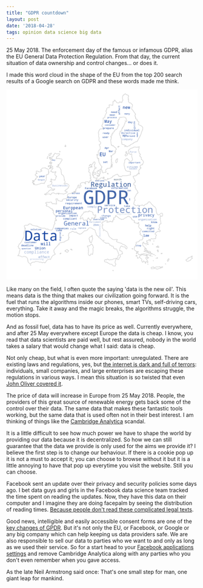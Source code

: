 ```yaml
---
title: "GDPR countdown"
layout: post
date: '2018-04-28'
tags: opinion data science big data
---
```


25 May 2018. The enforcement day of the famous or infamous GDPR, alias the EU General Data Protection Regulation. From that day, the current situation of data ownership and control changes... or does it. 

I made this word cloud in the shape of the EU from the top 200 search results of a Google search on GDPR and these words made me think. 

<img class="  wp-image-74 alignright" src="/public/img/gdpr_wordcloud.png" alt="GDPR buzzwords"  width="auto" height="auto" />

Like many on the field, I often quote the saying 'data is the new oil'.  This means data is the thing that makes our civilization going forward. It is the fuel that runs the algorithms inside our phones, smart TVs, self-driving cars, everything. Take it away and the magic breaks, the algorithms struggle, the motion stops. 

And as fossil fuel, data has to have its price as well. Currently everywhere, and after 25 May everywhere except Europe the data is cheap. I know, you read that data scientists are paid well, but rest assured, nobody in the world takes a salary that would change what I said: data is cheap. 

Not only cheap, but what is even more important: unregulated. There are existing laws and regulations, yes, but [the internet is dark and full of terrors](https://www.youtube.com/watch?v=ofIlP1gJ-Ho): individuals, small companies, and large enterprises are escaping these regulations in various ways. I mean this situation is so twisted that even [John Oliver covered it](https://www.youtube.com/watch?v=mPjgRKW_Jmk&t=404s).

The price of data will increase in Europe from 25 May 2018. People, the providers of this great source of renewable energy gets back some of the control over their data. The same data that makes these fantastic tools working, but the same data that is used often not in their best interest. I am thinking of things like the [Cambridge Analytica](https://en.wikipedia.org/wiki/Cambridge_Analytica) scandal. 

It is a little difficult to see how much power we have to shape the world by providing our data because it is decentralized. So how we can still guarantee that the data we provide is only used for the aims we provide it? I believe the first step is to change our behaviour. If there is a cookie pop up it is not a must to accept it; you can choose to browse without it but it is a little annoying to have that pop up everytime you visit the website. Still you can choose. 

Facebook sent an update over their privacy and security policies some days ago. I bet data guys and girls in the Facebook data science team tracked the time spent on reading the updates. Now, they have this data on their computer and I imagine they are doing facepalm by seeing the distribution of reading times. [Because people don't read these complicated legal texts](https://en.wikipedia.org/wiki/HumancentiPad). 

Good news, intelligible and easily accessible consent forms are one of the [key changes of GPDR](https://www.eugdpr.org/key-changes.html). But it's not only the EU, or Facebook, or Google or any big company which can help keeping us data providers safe. We are also responsible to sell our data to parties who we want to and only as long as we used their service. So for a start head to your [Facebook applications settings](https://www.facebook.com/settings?tab=applications&section=inactive) and remove Cambridge Analytica along with any parties who you don't even remember when you gave access. 

As the late Neil Armstrong said once: That's one small step for man, one giant leap for mankind.